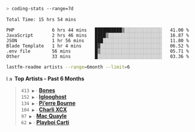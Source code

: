 ```zsh
> coding-stats --range=7d
```

<!--START_SECTION:waka-->

```text
Total Time: 15 hrs 54 mins

PHP              6 hrs 44 mins   ██████████▒░░░░░░░░░░░░░░   41.00 %
JavaScript       2 hrs 46 mins   ████▒░░░░░░░░░░░░░░░░░░░░   16.87 %
JSON             1 hr 56 mins    ███░░░░░░░░░░░░░░░░░░░░░░   11.80 %
Blade Template   1 hr 4 mins     █▓░░░░░░░░░░░░░░░░░░░░░░░   06.52 %
.env file        56 mins         █▒░░░░░░░░░░░░░░░░░░░░░░░   05.71 %
Other            33 mins         █░░░░░░░░░░░░░░░░░░░░░░░░   03.36 %
```

<!--END_SECTION:waka-->

```zsh
lastfm-readme artists --range=6month --limit=6
```

<!--START_LASTFM_ARTISTS:{"period": "6month", "rows": 6}-->
<a href="https://last.fm" target="_blank"><img src="https://user-images.githubusercontent.com/17434202/215290617-e793598d-d7c9-428f-9975-156db1ba89cc.svg" alt="Last.fm Logo" width="18" height="13"/></a> **Top Artists - Past 6 Months**

> `413 ▶️` ∙ **[Bones](https://www.last.fm/music/Bones)**<br/>
> `152 ▶️` ∙ **[Iglooghost](https://www.last.fm/music/Iglooghost)**<br/>
> `134 ▶️` ∙ **[Pi’erre Bourne](https://www.last.fm/music/Pi%E2%80%99erre+Bourne)**<br/>
> `104 ▶️` ∙ **[Charli XCX](https://www.last.fm/music/Charli+XCX)**<br/>
> `97 ▶️` ∙ **[Mac Quayle](https://www.last.fm/music/Mac+Quayle)**<br/>
> `62 ▶️` ∙ **[Playboi Carti](https://www.last.fm/music/Playboi+Carti)**<br/>
<!--END_LASTFM_ARTISTS-->
